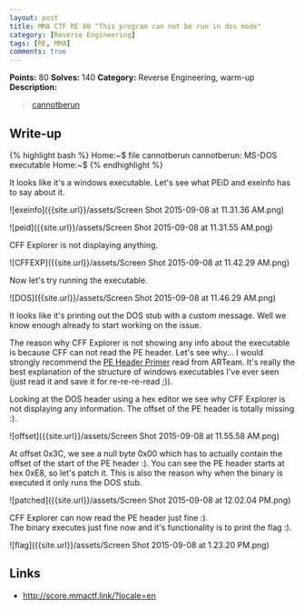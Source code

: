 ```yaml
---
layout: post
title: MMA CTF RE 80 "This program can not be run in dos mode"  
category: [Reverse Engineering]
tags: [RE, MMA]
comments: true
---
```


**Points:** 80
**Solves:** 140
**Category:** Reverse Engineering, warm-up
**Description:**

> [cannotberun]({{site.url}}/assets/cannotberun-6a3060f21f87f69f3f67d3077aff51be92db0a71e9d5721aa9e37073abd12b7e)

## Write-up

{% highlight bash %}
Home:~$ file cannotberun
cannotberun: MS-DOS executable
Home:~$
{% endhighlight %}

It looks like it's a windows executable. Let's see what PEiD and exeinfo has to say about it.

![exeinfo]({{site.url}}/assets/Screen Shot 2015-09-08 at 11.31.36 AM.png)

![peid]({{site.url}}/assets/Screen Shot 2015-09-08 at 11.31.55 AM.png)

CFF Explorer is not displaying anything.

![CFFEXP]({{site.url}}/assets/Screen Shot 2015-09-08 at 11.42.29 AM.png)

Now let's try running the executable.

![DOS]({{site.url}}/assets/Screen Shot 2015-09-08 at 11.46.29 AM.png)

It looks like it's printing out the DOS stub with a custom message. Well we know enough already to start working on the issue.

The reason why CFF Explorer is not showing any info about the executable is because CFF can not read the PE header. Let's see why...
I would strongly recommend the [PE Header Primer](https://github.com/boaster/git/tree/master/references/PE%20Header%20Primer) read from ARTeam. It's really the best explanation of the structure of windows executables I've ever seen (just read it and save it for re-re-re-read ;)).

Looking at the DOS header using a hex editor we see why CFF Explorer is not displaying any information. The offset of the PE header is totally missing :).

![offset]({{site.url}}/assets/Screen Shot 2015-09-08 at 11.55.58 AM.png)

At offset 0x3C, we see a null byte 0x00 which has to actually contain the offset of the start of the PE header :). You can see the PE header starts at hex 0xE8, so let's patch it. This is also the reason why when the binary is executed it only runs the DOS stub.

![patched]({{site.url}}/assets/Screen Shot 2015-09-08 at 12.02.04 PM.png)

CFF Explorer can now read the PE header just fine :).  
The binary executes just fine now and it's functionality is to print the flag :).

![flag]({{site.url}}/assets/Screen Shot 2015-09-08 at 1.23.20 PM.png)

## Links

* <http://score.mmactf.link/?locale=en>
